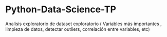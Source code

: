 # Python-Data-Science-TP
Analisis exploratorio de dataset exploratorio ( Variables más importantes , limpieza de datos, detectar outliers, correlación entre variables, etc)

